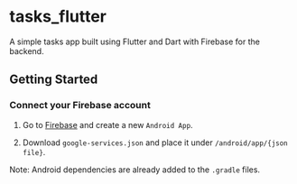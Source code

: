 # tasks_flutter

A simple tasks app built using Flutter and Dart with Firebase for the backend.

## Getting Started

### Connect your Firebase account

1. Go to [Firebase](https://firebase.google.com/) and create a new `Android App`.

2. Download `google-services.json` and place it under `/android/app/{json file}`.

Note: Android dependencies are already added to the `.gradle` files.
